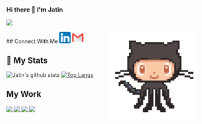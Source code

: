 ### Hi there 👋  I'm Jatin
[<img src="https://komarev.com/ghpvc/?username=legedith&label=Profile+Views&color=2e8b57&style=flat" />](https://github.com/legedith)


<img align='right' src="https://raw.githubusercontent.com/iCharlesZ/FigureBed/master/img/octocat.gif" width="230">
## Connect With Me
<a href="https://www.linkedin.com/in/legedith/"><img src="/img/linkedin.png" alt="alt text" width="30px" height="30px"></a>   <a href="mailto:jatindehmiwal@gmail.com"><img src="/img/gmail.png" alt="alt text" width="30px" height="30px"></a>  

## 🚀 My Stats
![Jatin's github stats](https://github-readme-stats.vercel.app/api?username=legedith&theme=dracula&show_icons=true)
[![Top Langs](https://github-readme-stats.vercel.app/api/top-langs/?username=Legedith&layout=compact&theme=ayu-mirage)](https://github.com/legedith/github-readme-stats)

## My Work 
<a href="https://github.com/Legedith/Sirius_WhatsApp_Bot">
  <img align="center" src="https://github-readme-stats.vercel.app/api/pin/?username=legedith&repo=Sirius_WhatsApp_Bot&theme=dracula" />
</a>

<a href="https://github.com/Legedith/Six_Degrees_of_Kevin_Bacon_game">
  <img align="center" src="https://github-readme-stats.vercel.app/api/pin/?username=legedith&repo=Six_Degrees_of_Kevin_Bacon_game&theme=dracula" />
</a>


<a href="https://github.com/Legedith/Minesweeper">
  <img align="center" src="https://github-readme-stats.vercel.app/api/pin/?username=legedith&repo=Minesweeper&theme=dracula" />
</a> 

<a href="https://github.com/Legedith/Hereditary_traits">
  <img align="center" src="https://github-readme-stats.vercel.app/api/pin/?username=legedith&repo=Hereditary_traits&theme=dracula" />
</a> 
